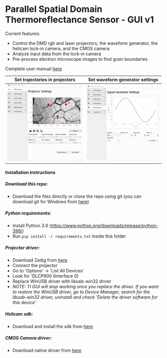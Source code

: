 # Parallel Spatial Domain Thermoreflectance Sensor - GUI v1

Current features:
- Control the DMD rgb and laser projectors, the waveform generator, the helicam lock-in camera, and the CMOS camera
- Analyze input data from the lock-in camera
- Pre-process electron microscope images to find grain boundaries

Complete user manual [here](/resources/user-guide-v1.1.pdf)

| Set trajectories in projectors | Set waveform generator settings |
| --- | --- |
| ![projectors-tab](/resources/dmd-projector-v2.gif) | ![signal-generator-tab](/resources/signal-generator-v1.gif) |

#### Installation instructions
##### Download this repo:
- Download the files directly or clone the repo using git (you can download git for Windows from [here](https://git-scm.com/download/win))
##### Python requirements:
- Install Python 3.9 (https://www.python.org/downloads/release/python-399/)
- Run `pip install -r requirements.txt` inside this folder
##### Projector driver:
- Download Zadig from [here](http://zadig.akeo.ie/)
- Connect the projector
- Go to 'Options' -> 'List All Devices'
- Look for 'DLCP900 (Interface 0)
- Replace WinUSB driver with libusb-win32 driver
- _NOTE: TI GUI will stop working once you replace the driver. If you want to restore the WinUSB driver, go to Device Manager, search for the libusb-win32 driver, uninstall and check 'Delete the driver software for this device'_
##### Helicam sdk:
- Download and install the sdk from [here](https://github.com/byutemplab/helicam-sdk)
##### CMOS Camera driver:
- Download native driver from [here](https://astronomy-imaging-camera.com/software-drivers)
